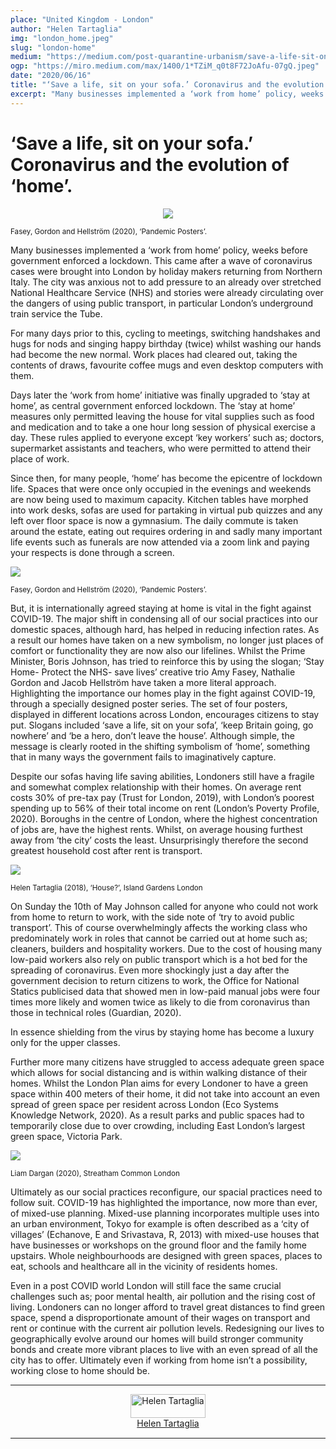 ```yaml
---
place: "United Kingdom - London"
author: "Helen Tartaglia"
img: "london_home.jpeg"
slug: "london-home"
medium: "https://medium.com/post-quarantine-urbanism/save-a-life-sit-on-your-sofa-coronavirus-and-the-evolution-of-home-372b1e9a6cea"
ogp: "https://miro.medium.com/max/1400/1*TZiM_q0t8F72JoAfu-07gQ.jpeg"
date: "2020/06/16"
title: "‘Save a life, sit on your sofa.’ Coronavirus and the evolution of ‘home’."
excerpt: "Many businesses implemented a ‘work from home’ policy, weeks before government enforced a lockdown. This came after a wave of coronavirus cases were brought into London by holiday makers returning from Northern Italy. "
---
```


‘Save a life, sit on your sofa.’ Coronavirus and the evolution of ‘home’.
=========================================================================

<div style="display:flex; justify-content: center">
<img class="s t u gp ai" src="https://miro.medium.com/max/848/1*wLm59le_EtEWGgB8fUfFVA.jpeg"/>
</div>

<small>Fasey, Gordon and Hellström (2020), ‘Pandemic Posters’.</small>

Many businesses implemented a ‘work from home’ policy, weeks before government enforced a lockdown. This came after a wave of coronavirus cases were brought into London by holiday makers returning from Northern Italy. The city was anxious not to add pressure to an already over stretched National Healthcare Service (NHS) and stories were already circulating over the dangers of using public transport, in particular London’s underground train service the Tube.

For many days prior to this, cycling to meetings, switching handshakes and hugs for nods and singing happy birthday (twice) whilst washing our hands had become the new normal. Work places had cleared out, taking the contents of draws, favourite coffee mugs and even desktop computers with them.

Days later the ‘work from home’ initiative was finally upgraded to ‘stay at home’, as central government enforced lockdown. The ‘stay at home’ measures only permitted leaving the house for vital supplies such as food and medication and to take a one hour long session of physical exercise a day. These rules applied to everyone except ‘key workers’ such as; doctors, supermarket assistants and teachers, who were permitted to attend their place of work.

Since then, for many people, ‘home’ has become the epicentre of lockdown life. Spaces that were once only occupied in the evenings and weekends are now being used to maximum capacity. Kitchen tables have morphed into work desks, sofas are used for partaking in virtual pub quizzes and any left over floor space is now a gymnasium. The daily commute is taken around the estate, eating out requires ordering in and sadly many important life events such as funerals are now attended via a zoom link and paying your respects is done through a screen.

<img class="s t u gp ai" src="https://miro.medium.com/max/1400/1*TZiM_q0t8F72JoAfu-07gQ.jpeg"/>

<small>Fasey, Gordon and Hellström (2020), ‘Pandemic Posters’.</small>

But, it is internationally agreed staying at home is vital in the fight against COVID-19. The major shift in condensing all of our social practices into our domestic spaces, although hard, has helped in reducing infection rates. As a result our homes have taken on a new symbolism, no longer just places of comfort or functionality they are now also our lifelines. Whilst the Prime Minister, Boris Johnson, has tried to reinforce this by using the slogan; ‘Stay Home- Protect the NHS- save lives’ creative trio Amy Fasey, Nathalie Gordon and Jacob Hellström have taken a more literal approach. Highlighting the importance our homes play in the fight against COVID-19, through a specially designed poster series. The set of four posters, displayed in different locations across London, encourages citizens to stay put. Slogans included ‘save a life, sit on your sofa’, ‘keep Britain going, go nowhere’ and ‘be a hero, don’t leave the house’. Although simple, the message is clearly rooted in the shifting symbolism of ‘home’, something that in many ways the government fails to imaginatively capture.

Despite our sofas having life saving abilities, Londoners still have a fragile and somewhat complex relationship with their homes. On average rent costs 30% of pre-tax pay (Trust for London, 2019), with London’s poorest spending up to 56% of their total income on rent (London’s Poverty Profile, 2020). Boroughs in the centre of London, where the highest concentration of jobs are, have the highest rents. Whilst, on average housing furthest away from ‘the city’ costs the least. Unsurprisingly therefore the second greatest household cost after rent is transport.

<img class="s t u gp ai" src="https://miro.medium.com/max/1400/1*Zsd2zvo86t7rRbpU2GSOzg.jpeg"/>

<small>Helen Tartaglia (2018), ‘House?’, Island Gardens London</small>

On Sunday the 10th of May Johnson called for anyone who could not work from home to return to work, with the side note of ‘try to avoid public transport’. This of course overwhelmingly affects the working class who predominately work in roles that cannot be carried out at home such as; cleaners, builders and hospitality workers. Due to the cost of housing many low-paid workers also rely on public transport which is a hot bed for the spreading of coronavirus. Even more shockingly just a day after the government decision to return citizens to work, the Office for National Statics publicised data that showed men in low-paid manual jobs were four times more likely and women twice as likely to die from coronavirus than those in technical roles (Guardian, 2020).

In essence shielding from the virus by staying home has become a luxury only for the upper classes.

Further more many citizens have struggled to access adequate green space which allows for social distancing and is within walking distance of their homes. Whilst the London Plan aims for every Londoner to have a green space within 400 meters of their home, it did not take into account an even spread of green space per resident across London (Eco Systems Knowledge Network, 2020). As a result parks and public spaces had to temporarily close due to over crowding, including East London’s largest green space, Victoria Park.

<img class="s t u gp ai" src="https://miro.medium.com/max/1400/1*xcFuIcTWPxw2zmn1CVLmpA.jpeg"/>

<small>Liam Dargan (2020), Streatham Common London</small>

Ultimately as our social practices reconfigure, our spacial practices need to follow suit. COVID-19 has highlighted the importance, now more than ever, of mixed-use planning. Mixed-use planning incorporates multiple uses into an urban environment, Tokyo for example is often described as a ‘city of villages’ (Echanove, E and Srivastava, R, 2013) with mixed-use houses that have businesses or workshops on the ground floor and the family home upstairs. Whole neighbourhoods are designed with green spaces, places to eat, schools and healthcare all in the vicinity of residents homes.

Even in a post COVID world London will still face the same crucial challenges such as; poor mental health, air pollution and the rising cost of living. Londoners can no longer afford to travel great distances to find green space, spend a disproportionate amount of their wages on transport and rent or continue with the current air pollution levels. Redesigning our lives to geographically evolve around our homes will build stronger community bonds and create more vibrant places to live with an even spread of all the city has to offer. Ultimately even if working from home isn’t a possibility, working close to home should be.


---

<div style="display: flex; margin-bottom: 2rem">
    <div style="margin: 0 auto; text-align: center">
        <img style="width:100%" alt="Helen Tartaglia" src="https://miro.medium.com/fit/c/96/96/1*dnc9lexrLm_P_-Q5hCnlYw.jpeg"><br/>
        <a href="https://medium.com/@helentartaglia1?source=post_page-----372b1e9a6cea----------------------">Helen Tartaglia</a>
    </div>
</div>

---
